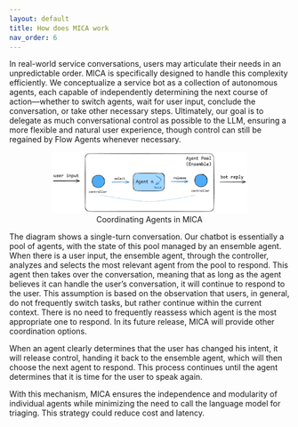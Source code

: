 ```yaml
---
layout: default
title: How does MICA work
nav_order: 6
---
```


In real-world service conversations, users may articulate their needs in an unpredictable order. MICA is specifically designed to handle this complexity efficiently. We conceptualize a service bot as a collection of autonomous agents, each capable of independently determining the next course of action—whether to switch agents, wait for user input, conclude the conversation, or take other necessary steps. Ultimately, our goal is to delegate as much conversational control as possible to the LLM, ensuring a more flexible and natural user experience, though control can still be regained by Flow Agents whenever necessary. 

<center>
<img style="width: 70%; height: auto;" src="schedule.png">
<br>
<div> Coordinating Agents in MICA </div>
</center>

The diagram shows a single-turn conversation. Our chatbot is essentially a pool of agents, with the state of this pool managed by an ensemble agent. When there is a user input, the ensemble agent, through the controller, analyzes and selects the most relevant agent from the pool to respond. This agent then takes over the conversation, meaning that as long as the agent believes it can handle the user’s conversation, it will continue to respond to the user. This assumption is based on the observation that users, in general, do not frequently switch tasks, but rather continue within the current context. There is no need to frequently reassess which agent is the most appropriate one to respond.  In its future release, MICA will provide other coordination options. 

When an agent clearly determines that the user has changed his intent, it will release control, handing it back to the ensemble agent, which will then choose the next agent to respond. This process continues until the agent determines that it is time for the user to speak again.

With this mechanism, MICA ensures the independence and modularity of individual agents while minimizing the need to call the language model for triaging.  This strategy could reduce cost and latency.
